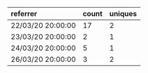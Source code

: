 | referrer          | count | uniques |
| :---------------- | :---- | :------ |
| 22/03/20 20:00:00 | 17    | 2       |
| 23/03/20 20:00:00 | 2     | 1       |
| 24/03/20 20:00:00 | 5     | 1       |
| 26/03/20 20:00:00 | 3     | 2       |